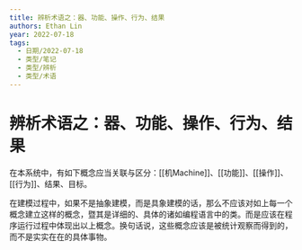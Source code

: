 ```yaml
---
title: 辨析术语之：器、功能、操作、行为、结果
authors: Ethan Lin
year: 2022-07-18 
tags:
  - 日期/2022-07-18 
  - 类型/笔记 
  - 类型/辨析 
  - 类型/术语 
---
```



# 辨析术语之：器、功能、操作、行为、结果





在本系统中，有如下概念应当关联与区分：[[机Machine]]、[[功能]]、[[操作]]、[[行为]]、结果、目标。

在建模过程中，如果不是抽象建模，而是具象建模的话，那么不应该对如上每一个概念建立这样的概念，暨其是详细的、具体的诸如编程语言中的类。而是应该在程序运行过程中体现出以上概念。换句话说，这些概念应该是被统计观察而得到的，而不是实实在在的具体事物。